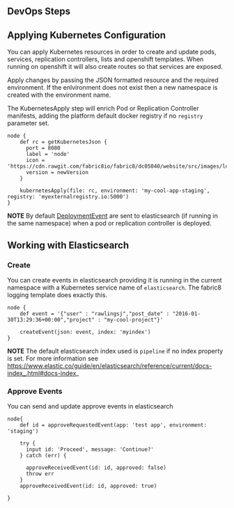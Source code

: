 DevOps Steps
-------------

## Applying Kubernetes Configuration

You can apply Kubernetes resources in order to create and update pods, services, replication controllers, lists and openshift templates.  When running on openshift it will also create routes so that services are exposed.

Apply changes by passing the JSON formatted resource and the required environment.  If the enlvironment does not exist then a new namespace is created with the environment name.

The KubernetesApply step will enrich Pod or Replication Controller manifests, adding the platform default docker registry if no `registry` parameter set.


    node {
        def rc = getKubernetesJson {
          port = 8080
          label = 'node'
          icon = 'https://cdn.rawgit.com/fabric8io/fabric8/dc05040/website/src/images/logos/nodejs.svg'
          version = newVersion
        }

        kubernetesApply(file: rc, environment: 'my-cool-app-staging', registry: 'myexternalregistry.io:5000')
    }

__NOTE__ By default [DeploymentEvent](https://github.com/fabric8io/kubernetes-pipeline/blob/master/src/main/java/io/fabric8/kubernetes/workflow/elasticsearch/DeploymentEvent.java) are sent to elasticsearch (if running in the same namespace) when a pod or replication controller is deployed.


## Working with Elasticsearch


### Create
You can create events in elasticsearch providing it is running in the current namespace with a Kubernetes service name of `elasticsearch`.  The fabric8 logging template does exactly this.


    node {
        def event = '{"user" : "rawlingsj","post_date" : "2016-01-30T13:29:36+00:00","project" : "my-cool-project"}'

        createEvent(json: event, index: 'myindex')
    }

__NOTE__ The default elasticsearch index used is `pipeline` if no index property is set.  For more information see https://www.elastic.co/guide/en/elasticsearch/reference/current/docs-index_.html#docs-index_


### Approve Events
You can send and update approve events in elasticsearch


    node{
        def id = approveRequestedEvent(app: 'test app', environment: 'staging')

        try {
          input id: 'Proceed', message: 'Continue?'
        } catch (err) {

          approveReceivedEvent(id: id, approved: false)
          throw err
        }
        approveReceivedEvent(id: id, approved: true)

    }